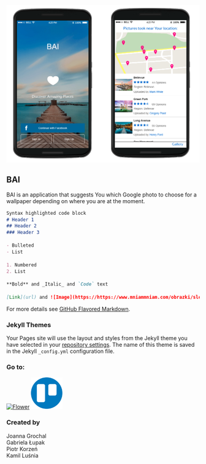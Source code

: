 ![Image](https://github.com/lusniak/bai/blob/master/docs/bai_page2.png?raw=true)

## BAI

BAI is an application that suggests You which Google photo to choose for a wallpaper depending on where you are at the moment.

```markdown
Syntax highlighted code block
# Header 1
## Header 2
### Header 3

- Bulleted
- List

1. Numbered
2. List

**Bold** and _Italic_ and `Code` text

[Link](url) and ![Image](https://https://www.mniammniam.com/obrazki/sledz_chlopsku.jpg)
```

For more details see [GitHub Flavored Markdown](https://guides.github.com/features/mastering-markdown/).

### Jekyll Themes

Your Pages site will use the layout and styles from the Jekyll theme you have selected in your [repository settings](https://github.com/programming-liftoff/hello-world/settings). The name of this theme is saved in the Jekyll `_config.yml` configuration file.
### Go to:

<a href="../html-link.htm"><img src="flower.jpg" width="82" height="86" title="White flower" alt="Flower"></a>
<a href="https://trello.com/baiprojekt1"><img src="trello-512.png" style="width:82px; height:82px" title="Trello" alt="Trello"></a>

### Created by

Joanna Grochal<br/>
Gabriela Łupak<br/>
Piotr Korzeń<br/>
Kamil Luśnia
